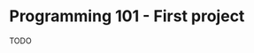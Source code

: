 <meta name="daria:title" content="Programming 101 - First project">
<meta name="daria:title_slug" content="programming_101_first_project">
<meta name="daria:order" content="10">
<meta name="daria:created_on" content="2024-03-19">
<meta name="daria:tags" content="general">

# Programming 101 - First project

TODO
